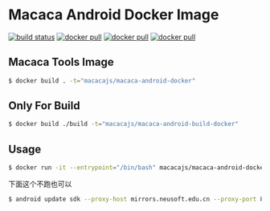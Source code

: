 # Macaca Android Docker Image

[![build status][travis-image]][travis-url]
[![docker pull][docker-pull-image]][docker-url]
[![docker pull][docker-size-image]][docker-url]
[![docker pull][docker-layers-image]][docker-url]

[travis-image]: https://img.shields.io/travis/macacajs/macaca-android-docker.svg?style=flat-square
[travis-url]: https://travis-ci.org/macacajs/macaca-android-docker
[docker-pull-image]: https://img.shields.io/docker/pulls/macacajs/macaca-android-docker.svg?style=flat-square&logo=dockbit
[docker-size-image]: https://img.shields.io/microbadger/image-size/macacajs/macaca-android-docker.svg?style=flat-square&logo=dockbit
[docker-layers-image]: https://img.shields.io/microbadger/layers/macacajs/macaca-android-docker.svg?style=flat-square&logo=dockbit
[docker-url]: https://hub.docker.com/r/macacajs/macaca-android-docker/

## Macaca Tools Image

```bash
$ docker build . -t="macacajs/macaca-android-docker"
```

## Only For Build

```bash
$ docker build ./build -t="macacajs/macaca-android-build-docker"
```

## Usage

```bash
$ docker run -it --entrypoint="/bin/bash" macacajs/macaca-android-docker
```

下面这个不跑也可以
```bash
$ android update sdk --proxy-host mirrors.neusoft.edu.cn --proxy-port 80 -s
```
